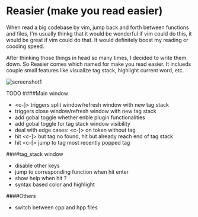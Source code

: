 # Reasier (make you read easier)
When read a big codebase by vim, jump back and forth between functions and files, I'm usually thinkg that it would be wonderful if vim could do this, it would be great if vim could do that. It would definitely boost my reading or cooding speed.

After thinking those things in head so many times, I decided to write them down. So Reasier comes which named for make you read easier. It inclueds couple small features like visualize tag stack, highlight current word, etc.

![screenshot1](http://i.imgur.com/WrqFZzg.png)

TODO
####Main window 
-  <c-]> triggers split window/refresh window with new tag stack
-  <c-t> triggers close window/refresh window with new tag stack
-  add gobal toggle whether enble plugin functionalities
-  add gobal toggle for tag stack window visibility
-  deal with edge cases: <c-]> on token without tag
-  hit <c-]> but tag no found, hit <c-t> but already reach end of tag stack
-  hit <c-[> jump to tag most recently popped tag


####tag_stack window
-  disable other keys
-  jump to corresponding function when hit enter
-  show help when hit ?
-  syntax based color and highlight

####Others
-  switch between cpp and hpp files
